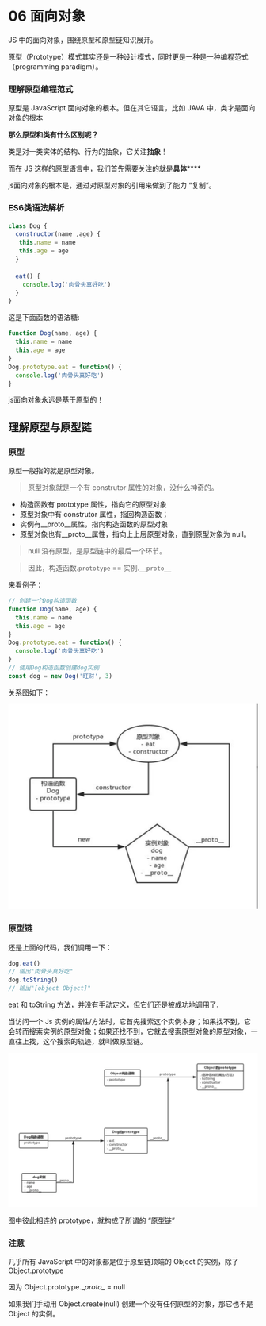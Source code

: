 # 06 面向对象

JS 中的面向对象，围绕原型和原型链知识展开。

原型（Prototype）模式其实还是一种设计模式，同时更是一种是一种编程范式（programming paradigm）。

### 理解原型编程范式

原型是 JavaScript 面向对象的根本。但在其它语言，比如 JAVA 中，类才是面向对象的根本

**那么原型和类有什么区别呢？**

类是对一类实体的结构、行为的抽象，它关注**抽象**！

而在 JS 这样的原型语言中，我们首先需要关注的就是**具体******

js面向对象的根本是，通过对原型对象的引用来做到了能力 “复制”。

### ES6类语法解析

```JavaScript
class Dog {
  constructor(name ,age) {
   this.name = name
   this.age = age
  }
  
  eat() {
    console.log('肉骨头真好吃')
  }
}
```
这是下面函数的语法糖:

```javascript
function Dog(name, age) {
  this.name = name
  this.age = age
}
Dog.prototype.eat = function() {
  console.log('肉骨头真好吃')
}
```

js面向对象永远是基于原型的！

## 理解原型与原型链

### 原型

原型一般指的就是原型对象。

> 原型对象就是一个有 construtor 属性的对象，没什么神奇的。

* 构造函数有 prototype 属性，指向它的原型对象
* 原型对象中有 construtor 属性，指回构造函数；
* 实例有__proto__属性，指向构造函数的原型对象
* 原型对象也有__proto__属性，指向上上层原型对象，直到原型对象为 null。

> null 没有原型，是原型链中的最后一个环节。

> 因此，构造函数.`prototype` == 实例.`__proto__`

来看例子：

```javascript
// 创建一个Dog构造函数
function Dog(name, age) {
  this.name = name
  this.age = age
}
Dog.prototype.eat = function() {
  console.log('肉骨头真好吃')
}
// 使用Dog构造函数创建dog实例
const dog = new Dog('旺财', 3)
```

关系图如下：

![0cb0a99061f9d74a30819fa1631ff0ff.png](./assets/A43BCA29-3799-41D6-A2EC-6B69A3DDC4F9.png)

### 原型链

还是上面的代码，我们调用一下：

```javascript
dog.eat()
// 输出"肉骨头真好吃"
dog.toString()
// 输出"[object Object]"
```

 eat 和 toString 方法，并没有手动定义，但它们还是被成功地调用了.
 
当访问一个 Js 实例的属性/方法时，它首先搜索这个实例本身；如果找不到，它会转而搜索实例的原型对象；如果还找不到，它就去搜索原型对象的原型对象，一直往上找，这个搜索的轨迹，就叫做原型链。

![99299eecf56a87d6bd679036a3431da8.png](./assets/FEBB1465-6D89-48E4-8E66-4813C09335FC.png)

图中彼此相连的 prototype，就构成了所谓的 “原型链”

### 注意

几乎所有 JavaScript 中的对象都是位于原型链顶端的 Object 的实例，除了 Object.prototype

因为 Object.prototype.\__proto\__ = null

如果我们手动用 Object.create(null) 创建一个没有任何原型的对象，那它也不是 Object 的实例。
